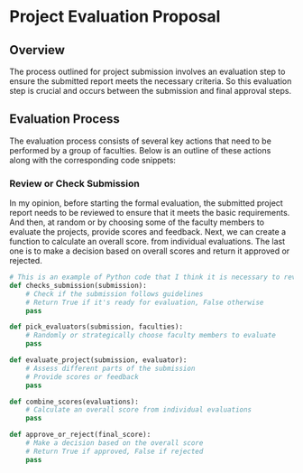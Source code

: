 # Project Evaluation Proposal

## Overview

The process outlined for project submission involves an evaluation step to ensure the submitted report meets 
the necessary criteria. So this evaluation step is crucial and occurs between the submission and final approval steps.

## Evaluation Process

The evaluation process consists of several key actions that need to be performed by a group of faculties. 
Below is an outline of these actions along with the corresponding code snippets:

### Review or Check Submission

In my opinion, before starting the formal evaluation, the submitted project report needs to be reviewed to ensure
that it meets the basic requirements. And then, at random or by choosing some of the faculty members to evaluate
the projects, provide scores and feedback. Next, we can create a function to calculate an overall score.
from individual evaluations. The last one is to make a decision based on overall scores and return it approved or rejected.

```python
# This is an example of Python code that I think it is necessary to review the submission and evaluation. 
def checks_submission(submission):
    # Check if the submission follows guidelines
    # Return True if it's ready for evaluation, False otherwise
    pass

def pick_evaluators(submission, faculties):
    # Randomly or strategically choose faculty members to evaluate
    pass

def evaluate_project(submission, evaluator):
    # Assess different parts of the submission
    # Provide scores or feedback
    pass

def combine_scores(evaluations):
    # Calculate an overall score from individual evaluations
    pass

def approve_or_reject(final_score):
    # Make a decision based on the overall score
    # Return True if approved, False if rejected
    pass